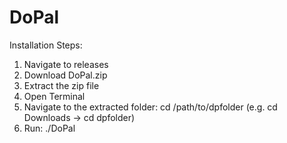 # DoPal

Installation Steps:
1. Navigate to releases
2. Download DoPal.zip
3. Extract the zip file
4. Open Terminal
5. Navigate to the extracted folder: cd /path/to/dpfolder (e.g. cd Downloads -> cd dpfolder)
6. Run: ./DoPal

